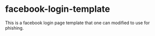 # facebook-login-template
This is a facebook login page template that one can modified to use for phishing.
